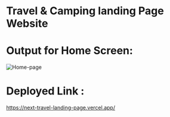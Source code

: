 # Travel & Camping landing Page Website
# Output for Home Screen:
![Home-page](https://github.com/user-attachments/assets/ea6b7dff-202a-4746-9b25-f53dd307f773)

# Deployed Link :
https://next-travel-landing-page.vercel.app/
